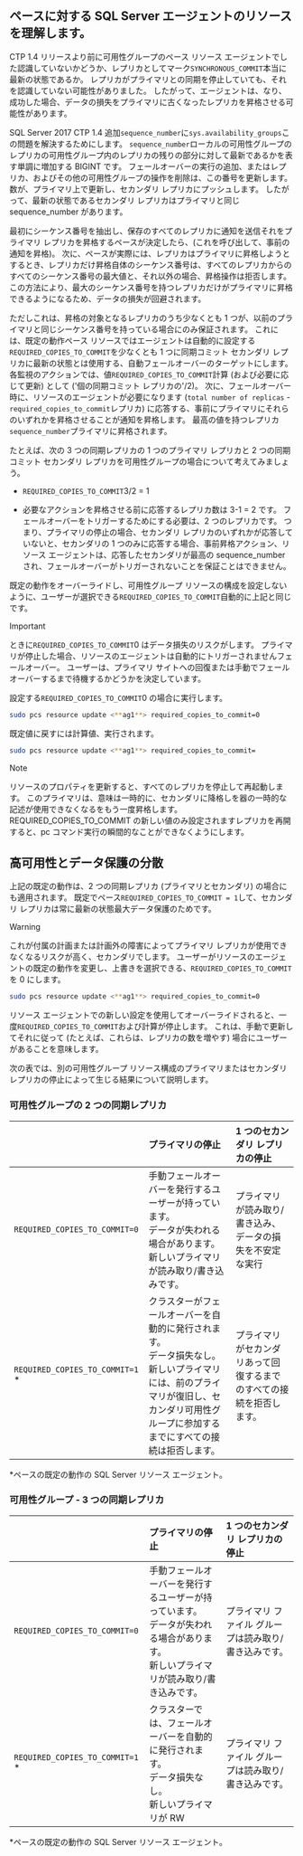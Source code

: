 ## <a name="pacemakerNotify"></a>ペースに対する SQL Server エージェントのリソースを理解します。

CTP 1.4 リリースより前に可用性グループのペース リソース エージェントでした認識していないかどうか、レプリカとしてマーク`SYNCHRONOUS_COMMIT`本当に最新の状態であるか。 レプリカがプライマリとの同期を停止していても、それを認識していない可能性がありました。 したがって、エージェントは、なり、成功した場合、データの損失をプライマリに古くなったレプリカを昇格させる可能性があります。 

SQL Server 2017 CTP 1.4 追加`sequence_number`に`sys.availability_groups`この問題を解決するためにします。 `sequence_number`ローカルの可用性グループのレプリカの可用性グループ内のレプリカの残りの部分に対して最新であるかを表す単調に増加する BIGINT です。 フェールオーバーの実行の追加、またはレプリカ、およびその他の可用性グループの操作を削除は、この番号を更新します。 数が、プライマリ上で更新し、セカンダリ レプリカにプッシュします。 したがって、最新の状態であるセカンダリ レプリカはプライマリと同じ sequence_number があります。 

最初にシーケンス番号を抽出し、保存のすべてのレプリカに通知を送信それをプライマリ レプリカを昇格するペースが決定したら、(これを呼び出して、事前の通知を昇格)。 次に、ペースが実際には、レプリカはプライマリに昇格しようとするとき、レプリカだけ昇格自体のシーケンス番号は、すべてのレプリカからのすべてのシーケンス番号の最大値と、それ以外の場合、昇格操作は拒否します。 この方法により、最大のシーケンス番号を持つレプリカだけがプライマリに昇格できるようになるため、データの損失が回避されます。 

ただしこれは、昇格の対象となるレプリカのうち少なくとも 1 つが、以前のプライマリと同じシーケンス番号を持っている場合にのみ保証されます。 これには、既定の動作ペース リソースではエージェントは自動的に設定する`REQUIRED_COPIES_TO_COMMIT`を少なくとも 1 つに同期コミット セカンダリ レプリカに最新の状態とは使用する、自動フェールオーバーのターゲットにします。 各監視のアクションでは、値`REQUIRED_COPIES_TO_COMMIT`計算 (および必要に応じて更新) として ('個の同期コミット レプリカの'/2)。 次に、フェールオーバー時に、リソースのエージェントが必要になります (`total number of replicas`  -  `required_copies_to_commit`レプリカ) に応答する、事前にプライマリにそれらのいずれかを昇格させることが通知を昇格します。 最高の値を持つレプリカ`sequence_number`プライマリに昇格されます。 

たとえば、次の 3 つの同期レプリカの 1 つのプライマリ レプリカと 2 つの同期コミット セカンダリ レプリカを可用性グループの場合について考えてみましょう。

- `REQUIRED_COPIES_TO_COMMIT`3/2 = 1

- 必要なアクションを昇格させる前に応答するレプリカ数は 3-1 = 2 です。 フェールオーバーをトリガーするためにする必要は、2 つのレプリカです。 つまり、プライマリの停止の場合、セカンダリ レプリカのいずれかが応答していないと、セカンダリの 1 つのみに応答する場合、事前昇格アクション、リソース エージェントは、応答したセカンダリが最高の sequence_number され、フェールオーバーがトリガーされないことを保証ことはできません。

既定の動作をオーバーライドし、可用性グループ リソースの構成を設定しないように、ユーザーが選択できる`REQUIRED_COPIES_TO_COMMIT`自動的に上記と同じです。

>[!IMPORTANT]
>ときに`REQUIRED_COPIES_TO_COMMIT`0 はデータ損失のリスクがします。 プライマリが停止した場合、リソースのエージェントは自動的にトリガーされませんフェールオーバー。 ユーザーは、プライマリ サイトへの回復または手動でフェールオーバーするまで待機するかどうかを決定しています。

設定する`REQUIRED_COPIES_TO_COMMIT`0 の場合に実行します。

```bash
sudo pcs resource update <**ag1**> required_copies_to_commit=0
```

既定値に戻すには計算値、実行されます。

```bash
sudo pcs resource update <**ag1**> required_copies_to_commit=
```

>[!NOTE]
>リソースのプロパティを更新すると、すべてのレプリカを停止して再起動します。 このプライマリは、意味は一時的に、セカンダリに降格しを器の一時的な記述が使用できなくなるをもう一度昇格します。 REQUIRED_COPIES_TO_COMMIT の新しい値のみ設定されますレプリカを再開すると、pc コマンド実行の瞬間的なことができなくようにします。

## <a name="balancing-high-availability-and-data-protection"></a>高可用性とデータ保護の分散 

上記の既定の動作は、2 つの同期レプリカ (プライマリとセカンダリ) の場合にも適用されます。 既定でペース`REQUIRED_COPIES_TO_COMMIT = 1`して、セカンダリ レプリカは常に最新の状態最大データ保護のためです。  

>[!WARNING]
>これが付属の計画または計画外の障害によってプライマリ レプリカが使用できなくなるリスクが高く、セカンダリでします。 ユーザーがリソースのエージェントの既定の動作を変更し、上書きを選択できる、`REQUIRED_COPIES_TO_COMMIT`を 0 にします。

```bash
sudo pcs resource update <**ag1**> required_copies_to_commit=0
```

リソース エージェントでの新しい設定を使用してオーバーライドされると、一度`REQUIRED_COPIES_TO_COMMIT`および計算が停止します。 これは、手動で更新してそれに従って (たとえば、これらは、レプリカの数を増やす) 場合にユーザーがあることを意味します。

次の表では、別の可用性グループ リソース構成のプライマリまたはセカンダリ レプリカの停止によって生じる結果について説明します。

### <a name="availability-group---2-sync-replicas"></a>可用性グループの 2 つの同期レプリカ

| |プライマリの停止 |1 つのセカンダリ レプリカの停止
|:---|:--- |:--- |
|`REQUIRED_COPIES_TO_COMMIT=0`|手動フェールオーバーを発行するユーザーが持っています。 <br>データが失われる場合があります。<br> 新しいプライマリが読み取り/書き込みです。 |プライマリが読み取り/書き込み、データの損失を不安定な実行
|`REQUIRED_COPIES_TO_COMMIT=1` * |クラスターがフェールオーバーを自動的に発行されます。 <br>データ損失なし。 <br> 新しいプライマリには、前のプライマリが復旧し、セカンダリ可用性グループに参加するまでにすべての接続は拒否します。 |プライマリがセカンダリあって回復するまでのすべての接続を拒否します。

\*ペースの既定の動作の SQL Server リソース エージェント。

### <a name="availability-group---3-sync-replicas"></a>可用性グループ - 3 つの同期レプリカ

| |プライマリの停止 |1 つのセカンダリ レプリカの停止
|:---|:--- |:--- |
|`REQUIRED_COPIES_TO_COMMIT=0`|手動フェールオーバーを発行するユーザーが持っています。 <br>データが失われる場合があります。 <br>新しいプライマリが読み取り/書き込みです。 |プライマリ ファイル グループは読み取り/書き込みです。
|`REQUIRED_COPIES_TO_COMMIT=1` * |クラスターでは、フェールオーバーを自動的に発行されます。 <br>データ損失なし。 <br>新しいプライマリが RW |プライマリ ファイル グループは読み取り/書き込みです。 

\*ペースの既定の動作の SQL Server リソース エージェント。